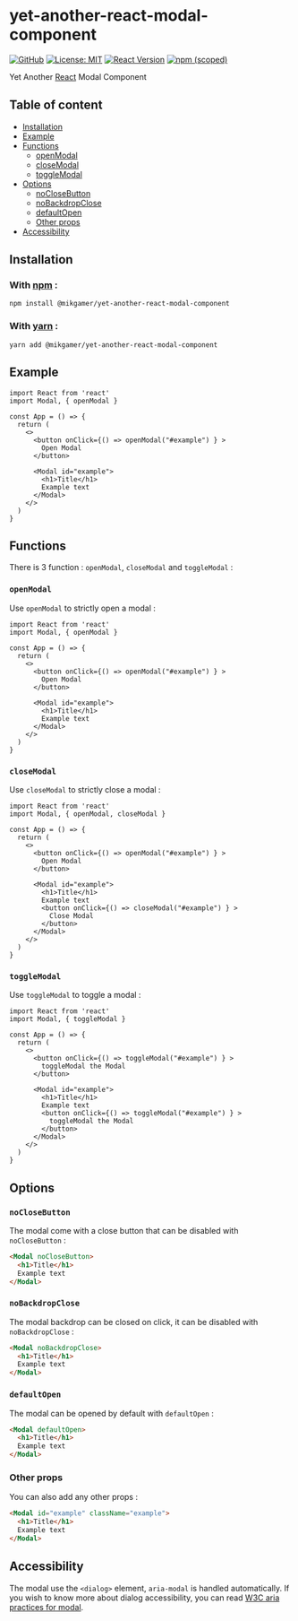# yet-another-react-modal-component

[![GitHub](https://img.shields.io/static/v1?message=GitHub&color=181717&logo=GitHub&logoColor=FFFFFF&label=)](https://github.com/Mikgamer/yet-another-react-modal-component)
[![License: MIT](https://img.shields.io/badge/License-MIT-darkgreen.svg)](https://opensource.org/licenses/MIT)
[![React Version](https://img.shields.io/badge/React-^18.0.0-blue.svg)](https://reactjs.org/)
[![npm (scoped)](https://img.shields.io/npm/v/mikgamer/yet-another-react-modal-component)]()

Yet Another [React](https://reactjs.org/) Modal Component

## Table of content

- [Installation](#installation)
- [Example](#example)
- [Functions](#functions)
  - [openModal](#openmodal)
  - [closeModal](#closemodal)
  - [toggleModal](#togglemodal)
- [Options](#options)
  - [noCloseButton](#noclosebutton)
  - [noBackdropClose](#nobackdropclose)
  - [defaultOpen](#defaultopen)
  - [Other props](#other-props)
- [Accessibility](#accessibility)

## Installation

### With [npm](https://npmjs.org/) :

```
npm install @mikgamer/yet-another-react-modal-component
```

### With [yarn](https://yarnpkg.com) :

```
yarn add @mikgamer/yet-another-react-modal-component
```

## Example

```JSX
import React from 'react'
import Modal, { openModal }

const App = () => {
  return (
    <>
      <button onClick={() => openModal("#example") } >
        Open Modal
      </button>

      <Modal id="example">
        <h1>Title</h1>
        Example text
      </Modal>
    </>
  )
}
```

## Functions

There is 3 function : `openModal`, `closeModal` and `toggleModal` :

### `openModal`

Use `openModal` to strictly open a modal :

```JSX
import React from 'react'
import Modal, { openModal }

const App = () => {
  return (
    <>
      <button onClick={() => openModal("#example") } >
        Open Modal
      </button>

      <Modal id="example">
        <h1>Title</h1>
        Example text
      </Modal>
    </>
  )
}
```

### `closeModal`

Use `closeModal` to strictly close a modal :

```JSX
import React from 'react'
import Modal, { openModal, closeModal }

const App = () => {
  return (
    <>
      <button onClick={() => openModal("#example") } >
        Open Modal
      </button>

      <Modal id="example">
        <h1>Title</h1>
        Example text
        <button onClick={() => closeModal("#example") } >
          Close Modal
        </button>
      </Modal>
    </>
  )
}
```

### `toggleModal`

Use `toggleModal` to toggle a modal :

```JSX
import React from 'react'
import Modal, { toggleModal }

const App = () => {
  return (
    <>
      <button onClick={() => toggleModal("#example") } >
        toggleModal the Modal
      </button>

      <Modal id="example">
        <h1>Title</h1>
        Example text
        <button onClick={() => toggleModal("#example") } >
          toggleModal the Modal
        </button>
      </Modal>
    </>
  )
}
```

## Options

### `noCloseButton`

The modal come with a close button that can be disabled with `noCloseButton` :

```html
<Modal noCloseButton>
  <h1>Title</h1>
  Example text
</Modal>
```

### `noBackdropClose`

The modal backdrop can be closed on click, it can be disabled with `noBackdropClose` :

```html
<Modal noBackdropClose>
  <h1>Title</h1>
  Example text
</Modal>
```

### `defaultOpen`

The modal can be opened by default with `defaultOpen` :

```html
<Modal defaultOpen>
  <h1>Title</h1>
  Example text
</Modal>
```

### Other props

You can also add any other props :

```html
<Modal id="example" className="example">
  <h1>Title</h1>
  Example text
</Modal>
```

## Accessibility

The modal use the `<dialog>` element, `aria-modal` is handled automatically. If you wish to know more about dialog accessibility, you can read [W3C aria practices for modal](https://w3c.github.io/aria-practices/#dialog_modal).

